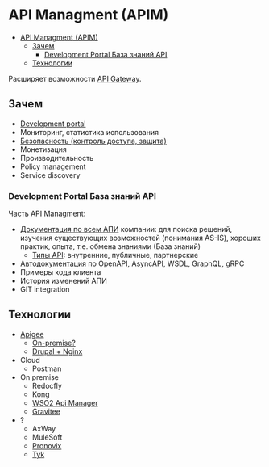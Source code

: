 # API Managment (APIM)

- [API Managment (APIM)](#api-managment-apim)
  - [Зачем](#зачем)
    - [Development Portal База знаний API](#development-portal-база-знаний-api)
  - [Технологии](#технологии)

Расширяет возможности [API Gateway](api.gateway.md).

## Зачем

- [Development portal](https://cloud.google.com/blog/products/api-management/top-5-trends-for-api-powered-digital-transformation-in-2021)
- Мониторинг, статистика использования
- [Безопасность (контроль доступа, защита)](https://aws.amazon.com/ru/api-gateway/api-management/?pg=wianapi&cta=apimgtprcs)
- Монетизация
- Производительность
- Policy management
- Service discovery

### Development Portal База знаний API

Часть API Managment:

- [Документация по всем АПИ](api.md) компании: для поиска решений, изучения существующих возможностей (понимания AS-IS), хороших практик, опыта, т.е. обмена знаниями (База знаний)
  - [Типы API](https://neiros.ru/blog/business/api-kak-primenyaetsya-programmnyy-interfeys-na-primerakh-6-populyarnykh-servisov/): внутренние, публичные, партнерские
- [Автодокументация](api.md) по OpenAPI, AsyncAPI, WSDL, GraphQL, gRPC
- Примеры кода клиента
- История изменений АПИ
- GIT integration

## Технологии

- [Apigee](https://cloud.google.com/apigee)
  - [On-premise?](https://docs.apigee.com/private-cloud/versions)
  - [Drupal + Nginx](https://cloud.google.com/apigee/docs/api-platform/publish/intro-portals)
- Cloud
  - Postman
- On premise
  - Redocfly
  - Kong
  - [WSO2 Api Manager](https://wso2.com/api-manager/)
  - [Gravitee](../technology/api/gw.gravitee.md)
- ?
  - AxWay
  - MuleSoft
  - [Pronovix](https://pronovix.com/blog/one-developer-portal-document-them-all)
  - [Tyk](https://tyk.io/)